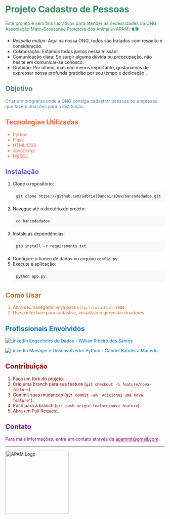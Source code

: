 <h1 style="color: #2E8B57;">Projeto Cadastro de Pessoas </h1>

<p style="color: #2E8B57;">Este projeto é sem fins lucrativos para atender as necessidades da ONG Associação Mato-Grossense Protetora dos Animais (APAM) 🐈🐕

* _Respeito mútuo_: Aqui na nossa ONG, todos são tratados com respeito e consideração. 
* Colaboração: Estamos todos juntos nessa missão!
* Comunicação clara: Se surgir alguma dúvida ou preocupação, não hesite em comunicar-se conosco.
* Gratidão: Por último, mas não menos importante, gostaríamos de expressar nossa profunda gratidão por seu tempo e dedicação .</p>

<h2 style="color: #4682B4;">Objetivo</h2>

<p style="color: #4682B4;">Criar um programa onde a ONG consiga cadastrar pessoas ou empresas que fazem doações para a instituição.</p>

<h2 style="color: #FF6347;">Tecnologias Utilizadas</h2>
<ul>
    <li style="color: #FF6347;">Python</li>
    <li style="color: #FF6347;">Flask</li>
    <li style="color: #FF6347;">HTML/CSS</li>
    <li style="color: #FF6347;">JavaScript</li>
    <li style="color: #FF6347;">MySQL</li>
</ul>

<h2 style="color: #6A5ACD;">Instalação</h2>
<ol>
    <li>Clone o repositório:
        <pre style="background-color: #f9f9f9; padding: 10px;"><code>git clone https://github.com/GabrielBandeiraDev/bancodedados.git</code></pre>
    </li>
    <li>Navegue até o diretório do projeto:
        <pre style="background-color: #f9f9f9; padding: 10px;"><code>cd bancodedados</code></pre>
    </li>
    <li>Instale as dependências:
        <pre style="background-color: #f9f9f9; padding: 10px;"><code>pip install -r requirements.txt</code></pre>
    </li>
    <li>Configure o banco de dados no arquivo <code>config.py</code>.</li>
    <li>Execute a aplicação:
        <pre style="background-color: #f9f9f9; padding: 10px;"><code>python app.py</code></pre>
    </li>
</ol>

<h2 style="color: #D2691E;">Como Usar</h2>
<ol style="color: #D2691E;">
    <li>Abra seu navegador e vá para <code>http://localhost:5000</code>.</li>
    <li>Use a interface para cadastrar, visualizar e gerenciar doadores.</li>
</ol>

<h2 style="color: #0077B5;">Profissionais Envolvidos</h2>
<p>
    <a href="https://www.linkedin.com/in/willianrsantos/" style="color: #0077B5; text-decoration: none;">
        <img src="https://img.shields.io/badge/LinkedIn-%230077B5.svg?logo=linkedin&logoColor=white" alt="LinkedIn">
        Engenheiro de Dados - Willian Ribeiro dos Santos
    </a>
</p>
<p>
    <a href="https://www.linkedin.com/in/gabriel-bandeira-macedo-a2107a139?utm_source=share&utm_campaign=share_via&utm_content=profile&utm_medium=ios_app" style="color: #0077B5; text-decoration: none;">
        <img src="https://img.shields.io/badge/LinkedIn-%230077B5.svg?logo=linkedin&logoColor=white" alt="LinkedIn">
        Manager e Desenvolvedor Python - Gabriel Bandeira Macedo
    </a>
</p>

<h2 style="color: #8B0000;">Contribuição</h2>
<ol style="color: #8B0000;">
    <li>Faça um fork do projeto.</li>
    <li>Crie uma branch para sua feature (<code>git checkout -b feature/nova-feature</code>).</li>
    <li>Commit suas mudanças (<code>git commit -am 'Adicionei uma nova feature'</code>).</li>
    <li>Push para a branch (<code>git push origin feature/nova-feature</code>).</li>
    <li>Abra um Pull Request.</li>
</ol>

<h2 style="color: #8B008B;">Contato</h2>
<p style="color: #8B008B;">Para mais informações, entre em contato através de <a href="mailto:edlane345@gmail.com" style="color: #8B008B;">apammt@gmail.com</a>.</p>

<hr>

<img src="https://github.com/GabrielBandeiraDev/bancodedados/raw/main/assets/logo.png" alt="APAM Logo" style="width: 200px;">

